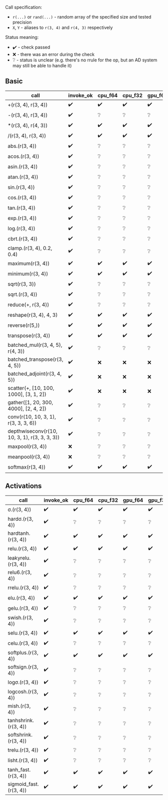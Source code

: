 Call specification:

* `r(...)` or `rand(...)` - random array of the specified size and tested precision
* `X`, `Y` - aliases to `r(3, 4)` and `r(4, 3)` respectively

Status meaning:

* :heavy_check_mark: - check passed
* :x: - there was an error during the check
* :grey_question: - status is unclear (e.g. there's no rrule for the op, but an AD system may still be able to handle it)

## Basic

| call | invoke_ok | cpu_f64 | cpu_f32 | gpu_f64 | gpu_f32 | zygote_cpu | zygote_gpu | yota_cpu | yota_gpu | jet | jet_rrule | docs_ok |
| --- | --- | --- | --- | --- | --- | --- | --- | --- | --- | --- | --- | --- |
| +(r(3, 4), r(3, 4)) | :heavy_check_mark: | :heavy_check_mark: | :heavy_check_mark: | :heavy_check_mark: | :heavy_check_mark: | :heavy_check_mark: | :heavy_check_mark: | :heavy_check_mark: | :heavy_check_mark: | :heavy_check_mark: | :heavy_check_mark: | :heavy_check_mark: |
| -(r(3, 4), r(3, 4)) | :heavy_check_mark: | :grey_question: | :grey_question: | :grey_question: | :grey_question: | :heavy_check_mark: | :heavy_check_mark: | :x: | :x: | :heavy_check_mark: | :heavy_check_mark: | :heavy_check_mark: |
| *(r(3, 4), r(4, 3)) | :heavy_check_mark: | :heavy_check_mark: | :heavy_check_mark: | :heavy_check_mark: | :heavy_check_mark: | :heavy_check_mark: | :heavy_check_mark: | :heavy_check_mark: | :heavy_check_mark: | :heavy_check_mark: | :heavy_check_mark: | :heavy_check_mark: |
| /(r(3, 4), r(3, 4)) | :heavy_check_mark: | :heavy_check_mark: | :heavy_check_mark: | :heavy_check_mark: | :heavy_check_mark: | :x: | :x: | :x: | :x: | :x: | :x: | :heavy_check_mark: |
| abs.(r(3, 4)) | :heavy_check_mark: | :grey_question: | :grey_question: | :grey_question: | :grey_question: | :heavy_check_mark: | :heavy_check_mark: | :x: | :x: | :heavy_check_mark: | :heavy_check_mark: | :heavy_check_mark: |
| acos.(r(3, 4)) | :heavy_check_mark: | :grey_question: | :grey_question: | :grey_question: | :grey_question: | :x: | :x: | :x: | :x: | :heavy_check_mark: | :heavy_check_mark: | :heavy_check_mark: |
| asin.(r(3, 4)) | :heavy_check_mark: | :grey_question: | :grey_question: | :grey_question: | :grey_question: | :x: | :x: | :x: | :x: | :heavy_check_mark: | :heavy_check_mark: | :heavy_check_mark: |
| atan.(r(3, 4)) | :heavy_check_mark: | :grey_question: | :grey_question: | :grey_question: | :grey_question: | :heavy_check_mark: | :heavy_check_mark: | :x: | :x: | :heavy_check_mark: | :heavy_check_mark: | :heavy_check_mark: |
| sin.(r(3, 4)) | :heavy_check_mark: | :grey_question: | :grey_question: | :grey_question: | :grey_question: | :heavy_check_mark: | :heavy_check_mark: | :x: | :x: | :heavy_check_mark: | :heavy_check_mark: | :heavy_check_mark: |
| cos.(r(3, 4)) | :heavy_check_mark: | :grey_question: | :grey_question: | :grey_question: | :grey_question: | :heavy_check_mark: | :heavy_check_mark: | :x: | :x: | :heavy_check_mark: | :heavy_check_mark: | :heavy_check_mark: |
| tan.(r(3, 4)) | :heavy_check_mark: | :grey_question: | :grey_question: | :grey_question: | :grey_question: | :heavy_check_mark: | :heavy_check_mark: | :x: | :x: | :heavy_check_mark: | :heavy_check_mark: | :heavy_check_mark: |
| exp.(r(3, 4)) | :heavy_check_mark: | :grey_question: | :grey_question: | :grey_question: | :grey_question: | :heavy_check_mark: | :heavy_check_mark: | :x: | :x: | :heavy_check_mark: | :heavy_check_mark: | :heavy_check_mark: |
| log.(r(3, 4)) | :heavy_check_mark: | :grey_question: | :grey_question: | :grey_question: | :grey_question: | :x: | :x: | :x: | :x: | :heavy_check_mark: | :heavy_check_mark: | :heavy_check_mark: |
| cbrt.(r(3, 4)) | :heavy_check_mark: | :grey_question: | :grey_question: | :grey_question: | :grey_question: | :heavy_check_mark: | :heavy_check_mark: | :x: | :x: | :heavy_check_mark: | :heavy_check_mark: | :heavy_check_mark: |
| clamp.(r(3, 4), 0.2, 0.4) | :heavy_check_mark: | :grey_question: | :grey_question: | :grey_question: | :grey_question: | :x: | :x: | :x: | :x: | :heavy_check_mark: | :heavy_check_mark: | :heavy_check_mark: |
| maximum(r(3, 4)) | :heavy_check_mark: | :heavy_check_mark: | :heavy_check_mark: | :heavy_check_mark: | :heavy_check_mark: | :heavy_check_mark: | :heavy_check_mark: | :x: | :x: | :heavy_check_mark: | :heavy_check_mark: | :heavy_check_mark: |
| minimum(r(3, 4)) | :heavy_check_mark: | :heavy_check_mark: | :heavy_check_mark: | :heavy_check_mark: | :heavy_check_mark: | :heavy_check_mark: | :heavy_check_mark: | :x: | :x: | :heavy_check_mark: | :heavy_check_mark: | :heavy_check_mark: |
| sqrt(r(3, 3)) | :heavy_check_mark: | :grey_question: | :grey_question: | :grey_question: | :grey_question: | :x: | :x: | :x: | :x: | :x: | :heavy_check_mark: | :heavy_check_mark: |
| sqrt.(r(3, 4)) | :heavy_check_mark: | :grey_question: | :grey_question: | :grey_question: | :grey_question: | :x: | :x: | :x: | :x: | :heavy_check_mark: | :heavy_check_mark: | :heavy_check_mark: |
| reduce(+, r(3, 4)) | :heavy_check_mark: | :grey_question: | :grey_question: | :grey_question: | :grey_question: | :x: | :x: | :x: | :x: | :heavy_check_mark: | :heavy_check_mark: | :heavy_check_mark: |
| reshape(r(3, 4), 4, 3) | :heavy_check_mark: | :heavy_check_mark: | :heavy_check_mark: | :heavy_check_mark: | :heavy_check_mark: | :x: | :x: | :x: | :x: | :heavy_check_mark: | :heavy_check_mark: | :heavy_check_mark: |
| reverse(r(5,)) | :heavy_check_mark: | :heavy_check_mark: | :heavy_check_mark: | :heavy_check_mark: | :heavy_check_mark: | :heavy_check_mark: | :heavy_check_mark: | :heavy_check_mark: | :heavy_check_mark: | :heavy_check_mark: | :heavy_check_mark: | :heavy_check_mark: |
| transpose(r(3, 4)) | :heavy_check_mark: | :heavy_check_mark: | :heavy_check_mark: | :heavy_check_mark: | :heavy_check_mark: | :heavy_check_mark: | :heavy_check_mark: | :heavy_check_mark: | :heavy_check_mark: | :heavy_check_mark: | :heavy_check_mark: | :heavy_check_mark: |
| batched_mul(r(3, 4, 5), r(4, 3)) | :heavy_check_mark: | :grey_question: | :grey_question: | :grey_question: | :grey_question: | :heavy_check_mark: | :heavy_check_mark: | :x: | :x: | :x: | :heavy_check_mark: | :heavy_check_mark: |
| batched_transpose(r(3, 4, 5)) | :heavy_check_mark: | :x: | :x: | :x: | :x: | :heavy_check_mark: | :heavy_check_mark: | :heavy_check_mark: | :heavy_check_mark: | :heavy_check_mark: | :heavy_check_mark: | :heavy_check_mark: |
| batched_adjoint(r(3, 4, 5)) | :heavy_check_mark: | :x: | :x: | :x: | :x: | :heavy_check_mark: | :heavy_check_mark: | :heavy_check_mark: | :heavy_check_mark: | :heavy_check_mark: | :heavy_check_mark: | :heavy_check_mark: |
| scatter(+, [10, 100, 1000], [3, 1, 2]) | :heavy_check_mark: | :x: | :x: | :x: | :x: | :x: | :x: | :x: | :x: | :heavy_check_mark: | :heavy_check_mark: | :heavy_check_mark: |
| gather([1, 20, 300, 4000], [2, 4, 2]) | :heavy_check_mark: | :grey_question: | :grey_question: | :grey_question: | :grey_question: | :x: | :x: | :x: | :x: | :heavy_check_mark: | :heavy_check_mark: | :heavy_check_mark: |
| conv(r(10, 10, 3, 1), r(3, 3, 3, 6)) | :heavy_check_mark: | :grey_question: | :grey_question: | :grey_question: | :grey_question: | :heavy_check_mark: | :heavy_check_mark: | :x: | :x: | :x: | :heavy_check_mark: | :heavy_check_mark: |
| depthwiseconv(r(10, 10, 3, 1), r(3, 3, 3, 3)) | :heavy_check_mark: | :grey_question: | :grey_question: | :grey_question: | :grey_question: | :x: | :x: | :x: | :x: | :x: | :heavy_check_mark: | :heavy_check_mark: |
| maxpool(r(3, 4)) | :x: | :grey_question: | :grey_question: | :grey_question: | :grey_question: | :x: | :x: | :x: | :x: | :x: | :heavy_check_mark: | :heavy_check_mark: |
| meanpool(r(3, 4)) | :x: | :grey_question: | :grey_question: | :grey_question: | :grey_question: | :x: | :x: | :x: | :x: | :x: | :heavy_check_mark: | :heavy_check_mark: |
| softmax(r(3, 4)) | :heavy_check_mark: | :heavy_check_mark: | :heavy_check_mark: | :heavy_check_mark: | :heavy_check_mark: | :heavy_check_mark: | :heavy_check_mark: | :heavy_check_mark: | :heavy_check_mark: | :x: | :x: | :heavy_check_mark: |


## Activations

| call | invoke_ok | cpu_f64 | cpu_f32 | gpu_f64 | gpu_f32 | zygote_cpu | zygote_gpu | yota_cpu | yota_gpu | jet | jet_rrule | docs_ok |
| --- | --- | --- | --- | --- | --- | --- | --- | --- | --- | --- | --- | --- |
| σ.(r(3, 4)) | :heavy_check_mark: | :heavy_check_mark: | :heavy_check_mark: | :heavy_check_mark: | :heavy_check_mark: | :heavy_check_mark: | :heavy_check_mark: | :heavy_check_mark: | :heavy_check_mark: | :heavy_check_mark: | :heavy_check_mark: | :heavy_check_mark: |
| hardσ.(r(3, 4)) | :heavy_check_mark: | :grey_question: | :grey_question: | :grey_question: | :grey_question: | :heavy_check_mark: | :heavy_check_mark: | :x: | :x: | :heavy_check_mark: | :heavy_check_mark: | :heavy_check_mark: |
| hardtanh.(r(3, 4)) | :heavy_check_mark: | :heavy_check_mark: | :heavy_check_mark: | :heavy_check_mark: | :heavy_check_mark: | :heavy_check_mark: | :heavy_check_mark: | :heavy_check_mark: | :heavy_check_mark: | :heavy_check_mark: | :heavy_check_mark: | :heavy_check_mark: |
| relu.(r(3, 4)) | :heavy_check_mark: | :heavy_check_mark: | :heavy_check_mark: | :heavy_check_mark: | :heavy_check_mark: | :heavy_check_mark: | :heavy_check_mark: | :heavy_check_mark: | :heavy_check_mark: | :heavy_check_mark: | :heavy_check_mark: | :heavy_check_mark: |
| leakyrelu.(r(3, 4)) | :heavy_check_mark: | :grey_question: | :grey_question: | :grey_question: | :grey_question: | :x: | :x: | :x: | :x: | :heavy_check_mark: | :heavy_check_mark: | :heavy_check_mark: |
| relu6.(r(3, 4)) | :heavy_check_mark: | :grey_question: | :grey_question: | :grey_question: | :grey_question: | :x: | :x: | :x: | :x: | :heavy_check_mark: | :heavy_check_mark: | :heavy_check_mark: |
| rrelu.(r(3, 4)) | :heavy_check_mark: | :grey_question: | :grey_question: | :grey_question: | :grey_question: | :x: | :x: | :x: | :x: | :heavy_check_mark: | :heavy_check_mark: | :heavy_check_mark: |
| elu.(r(3, 4)) | :heavy_check_mark: | :heavy_check_mark: | :heavy_check_mark: | :heavy_check_mark: | :heavy_check_mark: | :heavy_check_mark: | :heavy_check_mark: | :heavy_check_mark: | :heavy_check_mark: | :heavy_check_mark: | :heavy_check_mark: | :heavy_check_mark: |
| gelu.(r(3, 4)) | :heavy_check_mark: | :grey_question: | :grey_question: | :grey_question: | :grey_question: | :heavy_check_mark: | :heavy_check_mark: | :x: | :x: | :heavy_check_mark: | :heavy_check_mark: | :heavy_check_mark: |
| swish.(r(3, 4)) | :heavy_check_mark: | :grey_question: | :grey_question: | :grey_question: | :grey_question: | :heavy_check_mark: | :heavy_check_mark: | :x: | :x: | :heavy_check_mark: | :heavy_check_mark: | :heavy_check_mark: |
| selu.(r(3, 4)) | :heavy_check_mark: | :heavy_check_mark: | :heavy_check_mark: | :heavy_check_mark: | :heavy_check_mark: | :heavy_check_mark: | :heavy_check_mark: | :heavy_check_mark: | :heavy_check_mark: | :heavy_check_mark: | :heavy_check_mark: | :heavy_check_mark: |
| celu.(r(3, 4)) | :heavy_check_mark: | :grey_question: | :grey_question: | :grey_question: | :grey_question: | :heavy_check_mark: | :heavy_check_mark: | :x: | :x: | :heavy_check_mark: | :heavy_check_mark: | :heavy_check_mark: |
| softplus.(r(3, 4)) | :heavy_check_mark: | :heavy_check_mark: | :heavy_check_mark: | :heavy_check_mark: | :heavy_check_mark: | :heavy_check_mark: | :heavy_check_mark: | :heavy_check_mark: | :heavy_check_mark: | :heavy_check_mark: | :heavy_check_mark: | :heavy_check_mark: |
| softsign.(r(3, 4)) | :heavy_check_mark: | :grey_question: | :grey_question: | :grey_question: | :grey_question: | :x: | :x: | :x: | :x: | :heavy_check_mark: | :heavy_check_mark: | :heavy_check_mark: |
| logσ.(r(3, 4)) | :heavy_check_mark: | :grey_question: | :grey_question: | :grey_question: | :grey_question: | :heavy_check_mark: | :heavy_check_mark: | :x: | :x: | :heavy_check_mark: | :heavy_check_mark: | :heavy_check_mark: |
| logcosh.(r(3, 4)) | :heavy_check_mark: | :grey_question: | :grey_question: | :grey_question: | :grey_question: | :heavy_check_mark: | :heavy_check_mark: | :x: | :x: | :heavy_check_mark: | :heavy_check_mark: | :heavy_check_mark: |
| mish.(r(3, 4)) | :heavy_check_mark: | :grey_question: | :grey_question: | :grey_question: | :grey_question: | :heavy_check_mark: | :heavy_check_mark: | :x: | :x: | :heavy_check_mark: | :heavy_check_mark: | :heavy_check_mark: |
| tanhshrink.(r(3, 4)) | :heavy_check_mark: | :grey_question: | :grey_question: | :grey_question: | :grey_question: | :heavy_check_mark: | :heavy_check_mark: | :x: | :x: | :heavy_check_mark: | :heavy_check_mark: | :heavy_check_mark: |
| softshrink.(r(3, 4)) | :heavy_check_mark: | :grey_question: | :grey_question: | :grey_question: | :grey_question: | :heavy_check_mark: | :heavy_check_mark: | :x: | :x: | :heavy_check_mark: | :heavy_check_mark: | :heavy_check_mark: |
| trelu.(r(3, 4)) | :heavy_check_mark: | :grey_question: | :grey_question: | :grey_question: | :grey_question: | :heavy_check_mark: | :heavy_check_mark: | :x: | :x: | :heavy_check_mark: | :heavy_check_mark: | :heavy_check_mark: |
| lisht.(r(3, 4)) | :heavy_check_mark: | :grey_question: | :grey_question: | :grey_question: | :grey_question: | :heavy_check_mark: | :heavy_check_mark: | :x: | :x: | :heavy_check_mark: | :heavy_check_mark: | :heavy_check_mark: |
| tanh_fast.(r(3, 4)) | :heavy_check_mark: | :heavy_check_mark: | :heavy_check_mark: | :heavy_check_mark: | :heavy_check_mark: | :heavy_check_mark: | :heavy_check_mark: | :heavy_check_mark: | :heavy_check_mark: | :heavy_check_mark: | :heavy_check_mark: | :heavy_check_mark: |
| sigmoid_fast.(r(3, 4)) | :heavy_check_mark: | :heavy_check_mark: | :heavy_check_mark: | :heavy_check_mark: | :heavy_check_mark: | :heavy_check_mark: | :heavy_check_mark: | :heavy_check_mark: | :heavy_check_mark: | :heavy_check_mark: | :heavy_check_mark: | :heavy_check_mark: |
